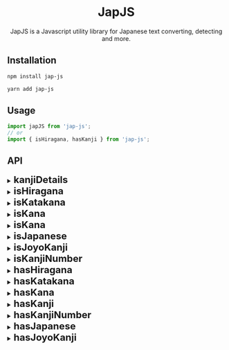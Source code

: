 <p align="center">
<h1 align="center">JapJS</h1>
<p align="center">JapJS is a Javascript utility library for Japanese text converting, detecting and more.</p>

## Installation

```bash
npm install jap-js
```
```bash
yarn add jap-js
```

## Usage


```javascript
import japJS from 'jap-js';
// or
import { isHiragana, hasKanji } from 'jap-js';
```

## API



<details>
<summary><b style="font-size: 22px">kanjiDetails</b></summary>
<br>
<p>Takes one or more kanji and returns all the details of it</p>

```javascript
japJS.kanjiDetails("火") 
// { character: '火', freq: '574', grade: 1, jlpt: 5, stroke: 4...}

japJS.kanjiDetails("火", "jlpt") 
// 5

japJS.kanjiDetails(["火", "家"], { jlpt: true, grade: true })
// [ { jlpt: 5, grade: 2 }, { jlpt: 4, grade: 2 } ]
```
##
</details>

<details>
<summary><b style="font-size: 22px">isHiragana</b></summary>
<br>
<p>Takes a string and return true if the string is a hiragana</p>

```javascript
japJS.isHiragana("あう"); // true
japJS.isHiragana("火"); // false
```
##
</details>

<details>
<summary><b style="font-size: 22px">isKatakana</b></summary>
<br>
<p>Takes a string and return true if the string is a katakana</p>

```javascript
japJS.isKatakana("アイウ"); // true
japJS.isKatakana("あ火"); // false
```
##
</details>

<details>
<summary><b style="font-size: 22px">isKana</b></summary>
<br>
<p>Takes a string and return true if the string is a kana</p>

```javascript
japJS.isKana("アあ"); // true
japJS.isKana("あア漢字"); // false
```
##
</details>

<details>
<summary><b style="font-size: 22px">isKana</b></summary>
<br>
<p>Takes a string and return true if the string is a kanji</p>

```javascript
japJS.isKanji("火漢字"); // true
japJS.isKanji("ア"); // false
```
##
</details>

<details>
<summary><b style="font-size: 22px">isJapanese</b></summary>
<br>
<p>Takes a string and return true if the string is a japanese</p>

```javascript
japJS.isJapanese("あイ漢字"); // true
japJS.isJapanese("hello"); // false
```
##
</details>

<details>
<summary><b style="font-size: 22px">isJoyoKanji</b></summary>
<br>
<p>Takes a string and return true if every character of the string is a kanji on a list of 2,136 common characters : <a href="https://en.wikipedia.org/wiki/J%C5%8Dy%C5%8D_kanji">wiki</a></p>

```javascript
japJS.isJoyoKanji("漢字"); // true
japJS.isJoyoKanji("鮭"); // false
```
##
</details>

<details>
<summary><b style="font-size: 22px">isKanjiNumber</b></summary>
<br>
<p>Takes a string and return true if the string is a kanji number</p>

```javascript
japJS.isKanjiNumber("一五七"); // true
japJS.isKanjiNumber("三あ"); // false
japJS.isKanjiNumber(123); // false
```
##
</details>

<details>
<summary><b style="font-size: 22px">hasHiragana</b></summary>
<br>
<p>Takes a string and return true if the string contains a hiragana</p>

```javascript
japJS.hasHiragana("あ"); // true
japJS.hasHiragana("ア"); // false
```
##
</details>

<details>
<summary><b style="font-size: 22px">hasKatakana</b></summary>
<br>
<p>Takes a string and return true if the string contains a katakana</p>

```javascript
japJS.hasKatakana("ア"); // true
japJS.hasKatakana("あ"); // false
```
##
</details>

<details>
<summary><b style="font-size: 22px">hasKana</b></summary>
<br>
<p>Takes a string and return true if the string contains a kana</p>

```javascript
japJS.hasKana("私はアルノです"); // true
japJS.hasKana("字"); // false
```
##
</details>

<details>
<summary><b style="font-size: 22px">hasKanji</b></summary>
<br>
<p>Takes a string and return true if the string contains a kanji</p>

```javascript
japJS.hasKanji("私は猫です"); // true
japJS.hasKanji("アあ"); // false
```
##
</details>

<details>
<summary><b style="font-size: 22px">hasKanjiNumber</b></summary>
<br>
<p>Takes a string and return true if the string contains a kanji number</p>

```javascript
japJS.hasKanjiNumber("あhello五"); // true
japJS.hasKanjiNumber("あhello"); // false
```
##
</details>

<details>
<summary><b style="font-size: 22px">hasJapanese</b></summary>
<br>
<p>Takes a string and return true if the string contains japanese</p>

```javascript
japJS.hasJapanese("字hello"); // true
japJS.hasJapanese("hello"); // false
```
##
</details>

<details>
<summary><b style="font-size: 22px">hasJoyoKanji</b></summary>
<br>
<p>Takes a string and return true if the string contains kanji on a list of 2,136 common characters : <a href="https://en.wikipedia.org/wiki/J%C5%8Dy%C5%8D_kanji">wiki</a></p>

```javascript
japJS.hasJoyoKanji("鮭漢字"); // true
japJS.hasJoyoKanji("鮭"); // false
```
##
</details>